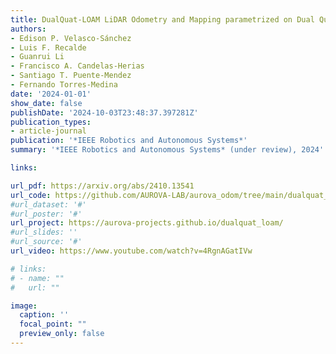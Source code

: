 ```yaml
---
title: DualQuat-LOAM LiDAR Odometry and Mapping parametrized on Dual Quaternions
authors:
- Edison P. Velasco-Sánchez
- Luis F. Recalde
- Guanrui Li
- Francisco A. Candelas-Herias
- Santiago T. Puente-Mendez
- Fernando Torres-Medina
date: '2024-01-01'
show_date: false
publishDate: '2024-10-03T23:48:37.397281Z'
publication_types:
- article-journal
publication: '*IEEE Robotics and Autonomous Systems*'
summary: '*IEEE Robotics and Autonomous Systems* (under review), 2024'

links:

url_pdf: https://arxiv.org/abs/2410.13541
url_code: https://github.com/AUROVA-LAB/aurova_odom/tree/main/dualquat_LOAM
#url_dataset: '#'
#url_poster: '#'
url_project: https://aurova-projects.github.io/dualquat_loam/
#url_slides: ''
#url_source: '#'
url_video: https://www.youtube.com/watch?v=4RgnAGatIVw

# links:
# - name: ""
#   url: ""

image:
  caption: ''
  focal_point: ""
  preview_only: false
---
```

